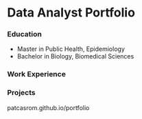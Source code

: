 # Data Analyst Portfolio

### Education
- Master in Public Health, Epidemiology
- Bachelor in Biology, Biomedical Sciences

### Work Experience

### Projects
patcasrom.github.io/portfolio
